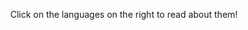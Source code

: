 <div id="container"><!-- flex container -->
    <div class="box"><!-- flex item -->
        <p>Click on the languages on the right to read about them!</p>
    </div>
</div>

<style>
    #container {
    display: flex;           /* establish flex container */
    flex-direction: column;  /* make main axis vertical */
    justify-content: center; /* center items vertically, in this case */
    align-items: center;     /* center items horizontally, in this case */
    height: 300px;
}

.box {
    width: 100%;
    margin: 5px;
    text-align: center;     /* will center text in <p>, which is not a flex item */
}
</style>